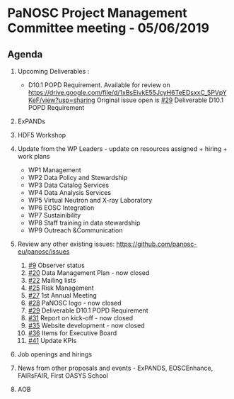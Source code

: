PaNOSC Project Management Committee meeting - 05/06/2019
========================================================

Agenda
------

1. Upcoming Deliverables :

	* D10.1 POPD Requirement. 
	    Available for review on https://drive.google.com/file/d/1xBsEivkE55JcyH6TeEDsxxC_5PVpYKeF/view?usp=sharing
	    Original issue open is [#29](https://github.com/panosc-eu/panosc/issues/29) Deliverable D10.1 POPD Requirement

2. ExPANDs 

3. HDF5 Workshop 

4. Update from the WP Leaders - update on resources assigned + hiring + work plans
	*    WP1 Management
	*    WP2 Data Policy and Stewardship
	*    WP3 Data Catalog Services
	*    WP4 Data Analysis Services
	*    WP5 Virtual Neutron and X-ray Laboratory
	*    WP6 EOSC Integration
	*    WP7 Sustainibility
	*    WP8 Staff training in data stewardship
	*    WP9 Outreach &Communication

5. Review any other existing issues: https://github.com/panosc-eu/panosc/issues
	1. [#9](https://github.com/panosc-eu/panosc/issues/9) Observer status
	3. [#20](https://github.com/panosc-eu/panosc/issues/20) Data Management Plan - now closed
	4. [#22](https://github.com/panosc-eu/panosc/issues/22) Mailing lists
	5. [#25](https://github.com/panosc-eu/panosc/issues/25) Risk Management
	6. [#27](https://github.com/panosc-eu/panosc/issues/27) 1st Annual Meeting
	7. [#28](https://github.com/panosc-eu/panosc/issues/28) PaNOSC logo - now closed
	8. [#29](https://github.com/panosc-eu/panosc/issues/29) Deliverable D10.1 POPD Requirement
	9. [#31](https://github.com/panosc-eu/panosc/issues/31) Report on kick-off - now closed
	10. [#35](https://github.com/panosc-eu/panosc/issues/35) Website development - now closed
	11. [#36](https://github.com/panosc-eu/panosc/issues/36) Items for Executive Board
	12. [#41](https://github.com/panosc-eu/panosc/issues/36) Update KPIs

6. Job openings and hirings

7. News from other proposals and events - ExPANDS, EOSCEnhance, FAIRsFAIR, First OASYS School

8. AOB

